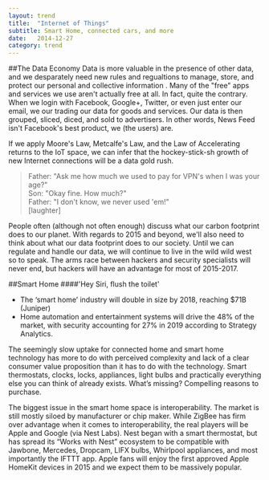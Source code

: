 ```yaml
---
layout: trend
title:  "Internet of Things"
subtitle: Smart Home, connected cars, and more
date:   2014-12-27
category: trend
---
```

<!-- 
##The Zettabyte (ZB) era
####More tubes ;)

- By 2018, there will be nearly four billion global Internet users (more than 51 percent of the world's population), up from 2.5 billion in 2013
- Annual global IP traffic will pass the zettabyte (1000 exabytes) threshold by the end of 2016, and will reach 1.6 zettabytes per year by 2018. In 2016, global IP traffic will reach 1.1 zettabytes per year or 91.3 exabytes (one billion gigabytes) per month, and by 2018, global IP traffic will reach 1.6 zettabytes per year or 131.9exabytes per month.
- Global IP traffic has increased 5x over the past 5 years, and will increase threefold over 3x 5years. Overall, IP traffic will grow at a compound annual growth rate (CAGR) of 21 percent from 2013 to 2018.
- 2 internet devices per capita by 2018
- Broadband speeds will nearly triple by 2018. By 2018, global fixed broadband speeds will reach 42 Mbps, upfrom 16 Mbps in 2013.
 -->
##The Data Economy
Data is more valuable in the presence of other data, and we desparately need new rules and regualtions to manage, store, and protect our personal and collective information . Many of the "free" apps and services we use aren't actually free at all. In fact, quite the contrary. When we login with Facebook, Google+, Twitter, or even just enter our email, we our trading our data for goods and services. Our data is then grouped, sliced, diced, and sold to advertisers. In other words, News Feed isn't Facebook's best product, we (the users) are.

If we apply Moore's Law, Metcalfe's Law, and the Law of Accelerating returns to the IoT space, we can infer that the hockey-stick-sh growth of new Internet connections will be a data gold rush.

 >Father: "Ask me how much we used to pay for VPN's when I was your age?"   
 >Son: "Okay fine. How much?"   
 >Father: "I don't know, we never used 'em!"   
 [laughter]

People often (although not often enough) discuss what our carbon footprint does to our planet. With regards to 2015 and beyond, we'll also need to think about what our data footprint does to our society. Until we can regulate and handle our data, we will continue to live in the wild wild west so to speak. The arms race between hackers and security specialists will never end, but hackers will have an advantage for most of 2015-2017. 

##Smart Home
####'Hey Siri, flush the toilet'

- The ‘smart home’ industry will double in size by 2018, reaching $71B (Juniper)
- Home automation and entertainment systems will drive the 48% of the market, with security accounting for 27% in 2019 according to Strategy Analytics.

The seemingly slow uptake for connected home and smart home technology has more to do with perceived complexity and lack of a clear consumer value proposition than it has to do with the technology. Smart thermostats, clocks, locks, appliances, light bulbs and practically everything else you can think of already exists. What’s missing? Compelling reasons to purchase.

The biggest issue in the smart home space is interoperability. The market is still mostly siloed by manufacturer or chip maker. While ZigBee has firm over advantage when it comes to interoperability, the real players will be Apple and Google (via Nest Labs). Nest began with a smart thermostat, but has spread its “Works with Nest” ecosystem to be compatible with Jawbone, Mercedes, Dropcam, LIFX bulbs, Whirlpool appliances, and most importantly the IFTTT app. Apple fans will enjoy the first approved Apple HomeKit devices in 2015 and we expect them to be massively popular.




